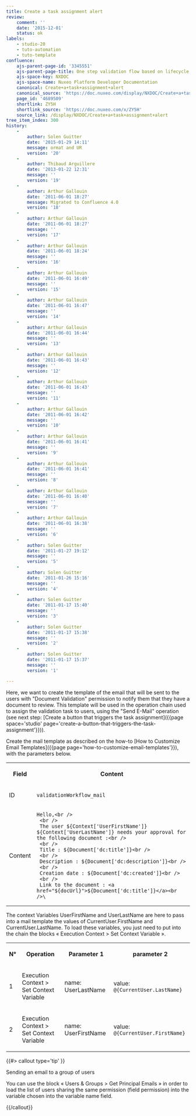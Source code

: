 ```yaml
---
title: Create a task assignment alert
review:
    comment: ''
    date: '2015-12-01'
    status: ok
labels:
    - studio-20
    - tuto-automation
    - tuto-template
confluence:
    ajs-parent-page-id: '3345551'
    ajs-parent-page-title: One step validation flow based on lifecycle only
    ajs-space-key: NXDOC
    ajs-space-name: Nuxeo Platform Developer Documentation
    canonical: Create+a+task+assignment+alert
    canonical_source: 'https://doc.nuxeo.com/display/NXDOC/Create+a+task+assignment+alert'
    page_id: '4689509'
    shortlink: ZY5H
    shortlink_source: 'https://doc.nuxeo.com/x/ZY5H'
    source_link: /display/NXDOC/Create+a+task+assignment+alert
tree_item_index: 300
history:
    -
        author: Solen Guitter
        date: '2015-01-29 14:11'
        message: ormat and UR
        version: '20'
    -
        author: Thibaud Arguillere
        date: '2013-01-22 12:31'
        message: ''
        version: '19'
    -
        author: Arthur Gallouin
        date: '2011-06-01 18:27'
        message: Migrated to Confluence 4.0
        version: '18'
    -
        author: Arthur Gallouin
        date: '2011-06-01 18:27'
        message: ''
        version: '17'
    -
        author: Arthur Gallouin
        date: '2011-06-01 18:24'
        message: ''
        version: '16'
    -
        author: Arthur Gallouin
        date: '2011-06-01 16:49'
        message: ''
        version: '15'
    -
        author: Arthur Gallouin
        date: '2011-06-01 16:47'
        message: ''
        version: '14'
    -
        author: Arthur Gallouin
        date: '2011-06-01 16:44'
        message: ''
        version: '13'
    -
        author: Arthur Gallouin
        date: '2011-06-01 16:43'
        message: ''
        version: '12'
    -
        author: Arthur Gallouin
        date: '2011-06-01 16:43'
        message: ''
        version: '11'
    -
        author: Arthur Gallouin
        date: '2011-06-01 16:42'
        message: ''
        version: '10'
    -
        author: Arthur Gallouin
        date: '2011-06-01 16:41'
        message: ''
        version: '9'
    -
        author: Arthur Gallouin
        date: '2011-06-01 16:41'
        message: ''
        version: '8'
    -
        author: Arthur Gallouin
        date: '2011-06-01 16:40'
        message: ''
        version: '7'
    -
        author: Arthur Gallouin
        date: '2011-06-01 16:38'
        message: ''
        version: '6'
    -
        author: Solen Guitter
        date: '2011-01-27 19:12'
        message: ''
        version: '5'
    -
        author: Solen Guitter
        date: '2011-01-26 15:16'
        message: ''
        version: '4'
    -
        author: Solen Guitter
        date: '2011-01-17 15:40'
        message: ''
        version: '3'
    -
        author: Solen Guitter
        date: '2011-01-17 15:38'
        message: ''
        version: '2'
    -
        author: Solen Guitter
        date: '2011-01-17 15:37'
        message: ''
        version: '1'

---
```

Here, we want to create the template of the email that will be sent to the users with "Document Validation" permission to notify them that they have a document to review. This template will be used in the operation chain used to assign the validation task to users, using the "Send E-Mail" operation (see next step: [Create a button that triggers the task assignment]({{page space='studio' page='create-a-button-that-triggers-the-task-assignment'}})).

Create the mail template as described on the how-to [How to Customize Email Templates]({{page page='how-to-customize-email-templates'}}), with the parameters below.

<div class="table-scroll"><table class="hover"><tbody><tr><th colspan="1">

Field

</th><th colspan="1">

Content

</th></tr><tr><td colspan="1">

ID

</td><td colspan="1">

`validationWorkflow_mail`

</td></tr><tr><td colspan="1">

Content

</td><td colspan="1">

```
Hello,<br />
 <br />
 The user ${Context['UserFirstName']} ${Context['UserLastName']} needs your approval for the following document :<br />
 <br />
 Title : ${Document['dc:title']}<br />
 <br />
 Description : ${Document['dc:description']}<br />
 <br />
 Creation date : ${Document['dc:created']}<br />
 <br />
 Link to the document : <a href="${docUrl}">${Document['dc:title']}</a><br />\
```

</td></tr></tbody></table></div>

The context Variables UserFirstName and UserLastName are here to pass into a mail template the values of CurrentUser.FirstName and CurrentUser.LastName. To load these variables, you just need to put into the chain the blocks &laquo; Execution Context > Set Context Variable &raquo;.

<div class="table-scroll"><table class="hover"><tbody><tr><th colspan="1">

N&deg;

</th><th colspan="1">

Operation

</th><th colspan="1">

Parameter 1

</th><th colspan="1">

parameter 2

</th></tr><tr><td colspan="1">

1

</td><td colspan="1">

Execution Context > Set Context Variable

</td><td colspan="1">

name: UserLastName

</td><td colspan="1">

value: `@{CurrentUser.LastName}`

</td></tr><tr><td colspan="1">

2

</td><td colspan="1">

Execution Context > Set Context Variable

</td><td colspan="1">

name: UserFirstName

</td><td colspan="1">

value: `@{CurrentUser.FirstName}`

</td></tr></tbody></table></div>{{#> callout type='tip' }}

Sending an email to a group of users

You can use the block &laquo; Users & Groups > Get Principal Emails &raquo; in order to load the list of users sharing the same permission (field permission) into the variable chosen into the variable name field.

{{/callout}}
